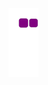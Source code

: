 ![snake gif](https://github.com/bhosalepranil16/bhosalepranil16/blob/output/github-contribution-grid-snake.gif)
